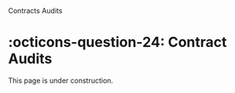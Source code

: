 <nav class="fusiondoc-api-breadcrumbs">
	<span>Contracts</span>
	<span>Audits</span>
</nav>

<h1 class="fusiondoc-api-header" markdown>
	<span class="fusiondoc-api-icon" markdown>:octicons-question-24:</span>
	<span class="fusiondoc-api-name">Contract Audits</span>
</h1>

This page is under construction.
 
</div>